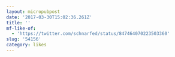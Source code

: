 ```yaml
---
layout: micropubpost
date: '2017-03-30T15:02:36.261Z'
title: ''
mf-like-of:
  - 'https://twitter.com/schnarfed/status/847464070223503360'
slug: '54156'
category: likes
---
```


